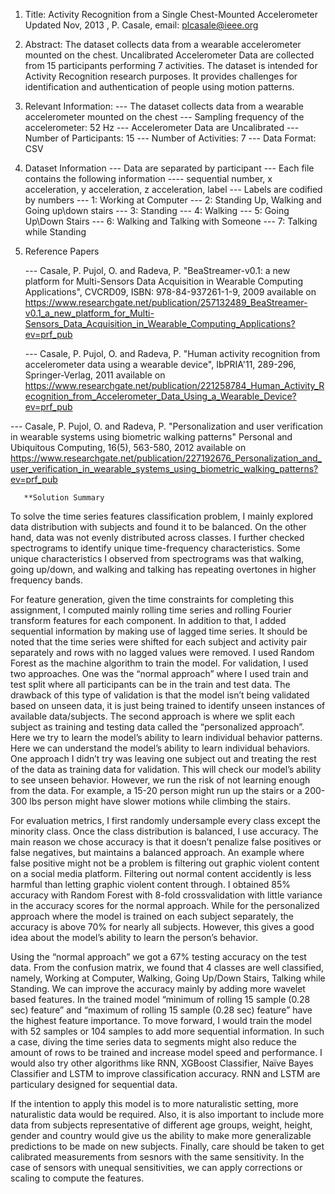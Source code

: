 1. Title: Activity Recognition from a Single Chest-Mounted Accelerometer
	Updated Nov, 2013 , P. Casale, email: plcasale@ieee.org
	
2. Abstract: The dataset collects data from a wearable accelerometer mounted on the chest. Uncalibrated Accelerometer Data are collected from 15 participants performing 7 activities. The dataset is intended for Activity Recognition research purposes. It provides challenges for identification and authentication of people using motion patterns.

3. Relevant Information:
   --- The dataset collects data from a wearable accelerometer mounted on the chest
   --- Sampling frequency of the accelerometer: 52 Hz
   --- Accelerometer Data are Uncalibrated
   --- Number of Participants: 15
   --- Number of Activities: 7
   --- Data Format: CSV

4. Dataset Information
   --- Data are separated by participant
   --- Each file contains the following information
       ---- sequential number, x acceleration, y acceleration, z acceleration, label 
   --- Labels are codified by numbers
       --- 1: Working at Computer
       --- 2: Standing Up, Walking and Going up\down stairs
       --- 3: Standing
       --- 4: Walking
       --- 5: Going Up\Down Stairs
       --- 6: Walking and Talking with Someone
       --- 7: Talking while Standing
       
5. Reference Papers

   --- Casale, P. Pujol, O. and Radeva, P. 
       "BeaStreamer-v0.1: a new platform for Multi-Sensors Data Acquisition in Wearable Computing Applications", 
       CVCRD09, ISBN: 978-84-937261-1-9, 2009
       available on https://www.researchgate.net/publication/257132489_BeaStreamer-v0.1_a_new_platform_for_Multi-Sensors_Data_Acquisition_in_Wearable_Computing_Applications?ev=prf_pub

   --- Casale, P. Pujol, O. and Radeva, P. 
       "Human activity recognition from accelerometer data using a wearable device", 
       IbPRIA'11, 289-296, Springer-Verlag, 2011
       available on https://www.researchgate.net/publication/221258784_Human_Activity_Recognition_from_Accelerometer_Data_Using_a_Wearable_Device?ev=prf_pub
       
  --- Casale, P. Pujol, O. and Radeva, P. 
       "Personalization and user verification in wearable systems using biometric walking patterns"
       Personal and Ubiquitous Computing, 16(5), 563-580, 2012
       available on https://www.researchgate.net/publication/227192676_Personalization_and_user_verification_in_wearable_systems_using_biometric_walking_patterns?ev=prf_pub
       
       **Solution Summary

To solve the time series features classification problem, I mainly explored data distribution with subjects and found it to be balanced. On the other hand, data was not evenly distributed across classes. I further checked spectrograms to identify unique time-frequency characteristics. Some unique characteristics I observed from spectrograms was that walking, going up/down, and walking and talking has repeating overtones in higher frequency bands. 

For feature generation, given the time constraints for completing this assignment, I computed mainly rolling time series and rolling Fourier transform features for each component. In addition to that, I added sequential information by making use of lagged time series. It should be noted that the time series were shifted for each subject and activity pair separately and rows with no lagged values were removed. I used Random Forest as the machine algorithm to train the model. For validation, I used two approaches. One was the “normal approach” where I used train and test split where all participants can be in the train and test data. The drawback of this type of validation is that the model isn’t being validated based on unseen data, it is just being trained to identify unseen instances of available data/subjects. The second approach is where we split each subject as training and testing data called the “personalized approach”. Here we try to learn the model’s ability to learn individual behavior patterns. Here we can understand the model’s ability to learn individual behaviors. One approach I didn’t try was leaving one subject out and treating the rest of the data as training data for validation. This will check our model’s ability to see unseen behavior. However, we run the risk of not learning enough from the data. For example, a 15-20 person might run up the stairs or a 200-300 lbs person might have slower motions while climbing the stairs. 

For evaluation metrics, I first randomly undersample every class except the minority class. Once the class distribution is balanced, I use accuracy. The main reason we chose accuracy is that it doesn’t penalize false positives or false negatives, but maintains a balanced approach. An example where false positive might not be a problem is filtering out graphic violent content on a social media platform. Filtering out normal content accidently is less harmful than letting graphic violent content through. I obtained 85% accuracy with Random Forest with 8-fold crossvalidation with little variance in the accuracy scores for the normal approach. While for the personalized approach where the model is trained on each subject separately, the accuracy is above 70% for nearly all subjects. However, this gives a good idea about the model’s ability to learn the person’s behavior. 

Using the “normal approach” we got a 67% testing accuracy on the test data. From the confusion matrix, we found that 4 classes are well classified, namely, Working at Computer, Walking, Going Up/Down Stairs, Talking while Standing. We can improve the accuracy mainly by adding more wavelet based features. In the trained model “minimum of rolling 15 sample (0.28 sec) feature” and “maximum of rolling 15 sample (0.28 sec) feature” have the highest feature importance. To move forward, I would train the model with 52 samples or 104 samples to add more sequential information. In such a case, diving the time series data to segments might also reduce the amount of rows to be trained and increase model speed and performance. I would also try other algorithms like RNN, XGBoost Classifier, Naïve Bayes Classifier and LSTM to improve classification accuracy. RNN and LSTM are particulary designed for sequential data.

If the intention to apply this model is to more naturalistic setting, more naturalistic data would be required. Also, it is also important to include more data from subjects representative of different age groups, weight, height, gender and country would give us the ability to make more generalizable predictions to be made on new subjects. Finally, care should be taken to get calibrated measurements from sesnors with the same sensitivity. In the case of sensors with unequal sensitivities, we can apply corrections or scaling to compute the features.
